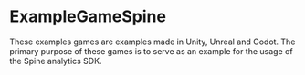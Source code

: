 # ExampleGameSpine

These examples games are examples made in Unity, Unreal and Godot. The primary purpose of these games is to serve as an example for the usage of the Spine analytics SDK.
